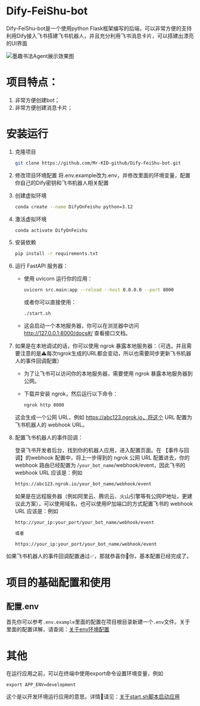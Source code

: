 # Dify-FeiShu-bot

Dify-FeiShu-bot是一个使用python Flask框架编写的后端，可以非常方便的支持利用Dify接入飞书搭建飞书机器人，并且充分利用飞书消息卡片，可以搭建出漂亮的UI界面

![墨趣书法Agent展示效果图](./static/images/墨趣书法Agent展示效果图.png)

# 项目特点：
1. 非常方便创建bot；
2. 非常方便创建消息卡片；

# 安装运行
1. 克隆项目
    ```bash
    git clone https://github.com/Mr-KID-github/Dify-FeiShu-bot.git
    ```

2. 修改项目环境配置
    将.env.example改为.env，并修改里面的环境变量，配置你自己的Dify密钥和飞书机器人相关配置

3. 创建虚拟环境
    ```bash
    conda create --name DifyOnFeishu python=3.12
    ```

4. 激活虚拟环境
    ```bash
    conda activate DifyOnFeishu
    ```

5. 安装依赖
    ```bash
    pip install -r requirements.txt
    ```

6. 运行 FastAPI 服务器：
    - 使用 uvicorn 运行你的应用：

        ```bash
        uvicorn src.main:app --reload --host 0.0.0.0 --port 8000
        ```

        或者你可以直接使用：
        ```bash
        ./start.sh
        ```
    - 这会启动一个本地服务器，你可以在浏览器中访问 http://127.0.0.1:8000/docs#/ 查看接口文档。

7. 如果是在本地调试的话，你可以使用 ngrok 暴露本地服务器：（可选，并且需要注意的是⚠️每次ngrok生成的URL都会变动，所以也需要同步更新飞书机器人的事件回调配置）
    - 为了让飞书可以访问你的本地服务器，需要使用 ngrok 暴露本地服务器到公网。
    - 下载并安装 ngrok，然后运行以下命令：

        ```bash
        ngrok http 8000
        ```
    这会生成一个公网 URL，例如 https://abc123.ngrok.io，将这个 URL 配置为飞书机器人的 webhook URL。

8. 配置飞书机器人的事件回调：
    
    登录飞书开发者后台，找到你的机器人应用，进入配置页面。在 【事件与回调】的webhook 配置中，将上一步得到的 ngrok 公网 URL 配置进去，你的 webhook 路由已经配置为 /`your_bot_name`/webhook/event，因此飞书的 webhook URL 应该是：例如 
    ```bash
    https://abc123.ngrok.io/your_bot_name/webhook/event
    ```

    如果是在远程服务器（例如阿里云、腾讯云、火山引擎等有公网IP地址，更建议此方案），可以使用域名，也可以使用IP加端口的方式配置飞书的 webhook URL 应该是：例如 
    ```bash
    http://your_ip:your_port/your_bot_name/webhook/event

    或者

    https://your_ip:your_port/your_bot_name/webhook/event
    ```

如果飞书机器人的事件回调配置通过✅，那就恭喜你🎉你，基本配置已经完成了。

# 项目的基础配置和使用
## 配置.env
首先你可以参考`.env.example`里面的配置在项目根目录新建一个`.env`文件。关于里面的配置详解，请查阅：[关于env环境配置](./docs/关于env环境配置.md)







# 其他
在运行应用之前，可以在终端中使用export命令设置环境变量，例如

```shell 
export APP_ENV=development
```
这个是以开发环境运行应用的意思。详情🔎请见：[关于start.sh脚本启动应用](./docs/关于start.sh脚本启动应用.md)